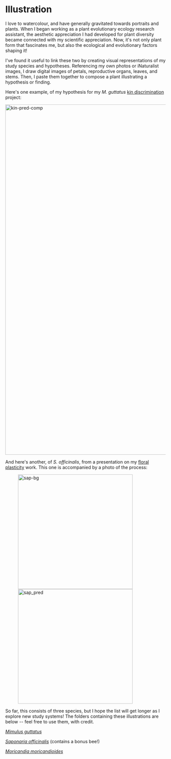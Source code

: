# Illustration

I love to watercolour, and have generally gravitated towards portraits and plants. When I began working as a plant evolutionary ecology research assistant, the aesthetic appreciation I had developed for plant diversity became connected with my scientific appreciation. Now, it's not only plant form that fascinates me, but also the ecological and evolutionary factors shaping it! 

I've found it useful to link these two by creating visual representations of my study species and hypotheses. Referencing my own photos or iNaturalist images, I draw digital images of petals, reproductive organs, leaves, and stems. Then, I paste them together to compose a plant illustrating a hypothesis or finding. 

Here's one example, of my hypothesis for my _M. guttatus_ [kin discrimination](https://isabeaulewis.github.io/research#kin-discrimination) project:

<img width="1100" align="centre" alt="kin-pred-comp" src="https://github.com/isabeaulewis/isabeaulewis.github.io/assets/122393362/4e1f557e-1f1c-437e-b4bb-41f8c0e138ee">

And here's another, of _S. officinalis_, from a presentation on my [floral plasticity](https://isabeaulewis.github.io/research#floral-plasticity) work. This one is accompanied by a photo of the process:

<figure>
  <img height="360" align="center" alt="sap-bg" src="https://github.com/isabeaulewis/isabeaulewis.github.io/assets/122393362/8c87beb7-c646-43cf-b346-3b02559f79da">
  <img height="360" align="center" alt="sap_pred" src="https://github.com/isabeaulewis/isabeaulewis.github.io/assets/122393362/f80c770a-96af-4251-b254-3df3cc92f91e">
</figure>


So far, this consists of three species, but I hope the list will get longer as I explore new study systems! The folders containing these illustrations are below -- feel free to use them, with credit.

[_Mimulus guttatus_](./lewis_mimulus-illustration)

[_Saponaria officinalis_](./lewis_saponaria-illustration) (contains a bonus bee!)

[_Moricandia moricandioides_](./lewis_moricandia-illustration)



